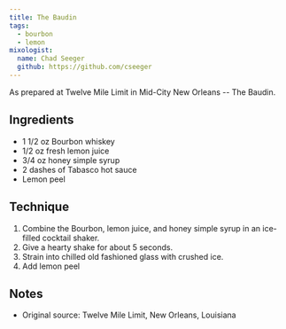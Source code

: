 ```yaml
---
title: The Baudin
tags:
  - bourbon
  - lemon
mixologist:
  name: Chad Seeger
  github: https://github.com/cseeger
---
```


As prepared at Twelve Mile Limit in Mid-City New Orleans -- The Baudin.


Ingredients
-----------

* 1 1/2 oz Bourbon whiskey
* 1/2 oz fresh lemon juice
* 3/4 oz honey simple syrup
* 2 dashes of Tabasco hot sauce
* Lemon peel


Technique
-----------

1. Combine the Bourbon, lemon juice, and honey simple syrup in an ice-filled cocktail shaker.
2. Give a hearty shake for about 5 seconds.
3. Strain into chilled old fashioned glass with crushed ice.
4. Add lemon peel


Notes
-----------

* Original source: Twelve Mile Limit, New Orleans, Louisiana
